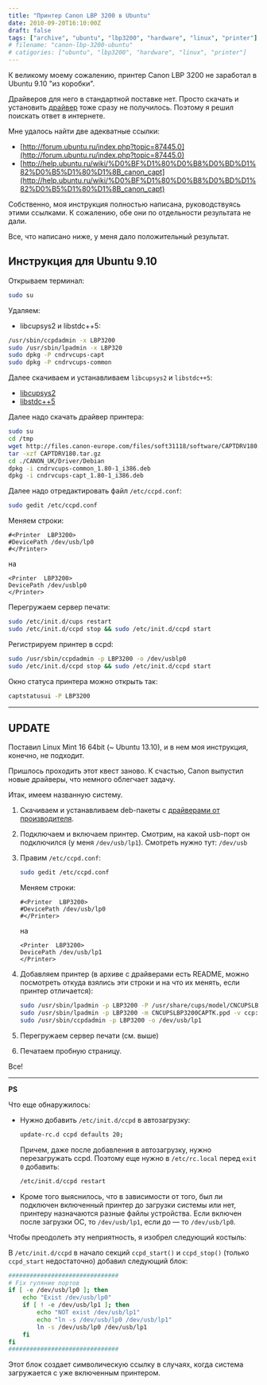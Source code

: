 ```yaml
---
title: "Принтер Canon LBP 3200 в Ubuntu"
date: 2010-09-20T16:10:00Z
draft: false
tags: ["archive", "ubuntu", "lbp3200", "hardware", "linux", "printer"]
# filename: "canon-lbp-3200-ubuntu"
# catigories: ["ubuntu", "lbp3200", "hardware", "linux", "printer"]
---
```


К великому моему сожалению, принтер Canon LBP 3200 не заработал в Ubuntu 9.10 "из коробки".

Драйверов для него в стандартной поставке нет. Просто скачать и установить [драйвер](http://files.canon-europe.com/files/soft31118/software/CAPTDRV180.tar.gz) тоже сразу не получилось. Поэтому я решил поискать ответ в интернете.

Мне удалось найти две адекватные ссылки:

- [http://forum.ubuntu.ru/index.php?topic=87445.0](http://forum.ubuntu.ru/index.php?topic=87445.0)
- [http://help.ubuntu.ru/wiki/%D0%BF%D1%80%D0%B8%D0%BD%D1%82%D0%B5%D1%80%D1%8B_canon_capt](http://help.ubuntu.ru/wiki/%D0%BF%D1%80%D0%B8%D0%BD%D1%82%D0%B5%D1%80%D1%8B_canon_capt)

Собственно, моя инструкция полностью написана, руководствуясь этими ссылками. К сожалению, обе они по отдельности результата не дали.

Все, что написано ниже, у меня дало положительный результат.

## Инструкция для Ubuntu 9.10

Открываем терминал:

```sh
sudo su
```

Удаляем:

- libcupsys2 и libstdc++5:

```sh
/usr/sbin/ccpdadmin -x LBP3200
sudo /usr/sbin/lpadmin -x LBP320
sudo dpkg -P cndrvcups-capt
sudo dpkg -P cndrvcups-common
```

Далее скачиваем и устанавливаем `libcupsys2` и `libstdc++5`:

- [libcupsys2](https://launchpad.net/ubuntu/karmic/+package/libcupsys2)
- [libstdc++5](http://packages.ubuntu.com/jaunty/libstdc++5)

Далее надо скачать драйвер принтера:

```sh
sudo su
cd /tmp
wget http://files.canon-europe.com/files/soft31118/software/CAPTDRV180.tar.gz
tar -xzf CAPTDRV180.tar.gz
cd ./CANON_UK/Driver/Debian
dpkg -i cndrvcups-common_1.80-1_i386.deb
dpkg -i cndrvcups-capt_1.80-1_i386.deb
```

Далее надо отредактировать файл `/etc/ccpd.conf`:

```sh
sudo gedit /etc/ccpd.conf
```

Меняем строки:

```
#<Printer  LBP3200>
#DevicePath /dev/usb/lp0
#</Printer>
```

на

```
<Printer  LBP3200>
DevicePath /dev/usblp0
</Printer>
```

Перегружаем сервер печати:

```sh
sudo /etc/init.d/cups restart
sudo /etc/init.d/ccpd stop && sudo /etc/init.d/ccpd start
```

Регистрируем принтер в ccpd:

```sh
sudo /usr/sbin/ccpdadmin -p LBP3200 -o /dev/usblp0
sudo /etc/init.d/ccpd stop && sudo /etc/init.d/ccpd start
```

Окно статуса принтера можно открыть так:

```sh
captstatusui -P LBP3200
```

---

## UPDATE

Поставил Linux Mint 16 64bit (~ Ubuntu 13.10), и в нем моя инструкция, конечно, не подходит.

Пришлось проходить этот квест заново. К счастью, Canon выпустил новые драйверы, что немного облегчает задачу.

Итак, имеем названную систему.

1. Скачиваем и устанавливаем deb-пакеты с [драйверами от производителя](http://www.canon-europe.com/Support/Consumer_Products/products/printers/Laser/Laser_Shot_LBP3200.aspx).
2. Подключаем и включаем принтер. Смотрим, на какой usb-порт он подключился (у меня `/dev/usb/lp1`). Смотреть нужно тут: `/dev/usb`
3. Правим `/etc/ccpd.conf`:

    ```sh
    sudo gedit /etc/ccpd.conf
    ```

    Меняем строки:

    ```
    #<Printer  LBP3200>
    #DevicePath /dev/usb/lp0
    #</Printer>
    ```

    на

    ```
    <Printer  LBP3200>
    DevicePath /dev/usb/lp1
    </Printer>
    ```

4. Добавляем принтер (в архиве с драйверами есть README, можно посмотреть откуда взялись эти строки и на что их менять, если принтер отличается):

    ```sh
    sudo /usr/sbin/lpadmin -p LBP3200 -P /usr/share/cups/model/CNCUPSLBP3200CAPTK.ppd -v ccp://localhost:59687 -E
    sudo /usr/sbin/lpadmin -p LBP3200 -m CNCUPSLBP3200CAPTK.ppd -v ccp://localhost:59787 -E
    sudo /usr/sbin/ccpdadmin -p LBP3200 -o /dev/usb/lp1
    ```

5. Перегружаем сервер печати (см. выше)
6. Печатаем пробную страницу.

Все!

---

**PS**

Что еще обнаружилось:

- Нужно добавить `/etc/init.d/ccpd` в автозагрузку:

    ```sh
    update-rc.d ccpd defaults 20;
    ```

    Причем, даже после добавления в автозагрузку, нужно перезагружать ccpd. Поэтому еще нужно в `/etc/rc.local` перед `exit 0` добавить:

    ```sh
    /etc/init.d/ccpd restart
    ```

- Кроме того выяснилось, что в зависимости от того, был ли подключен включенный принтер до загрузки системы или нет, принтеру назначаются разные файлы устройства. Если включен после загрузки ОС, то `/dev/usb/lp1`, если до — то `/dev/usb/lp0`.

Чтобы преодолеть эту неприятность, я изобрел следующий костыль:

В `/etc/init.d/ccpd` в начало секций `ccpd_start()` и `ccpd_stop()` (только `ccpd_start` недостаточно) добавил следующий блок:

```sh
###############################
# Fix гуляние портов
if [ -e /dev/usb/lp0 ]; then
    echo "Exist /dev/usb/lp0"
    if [ ! -e /dev/usb/lp1 ]; then
        echo "NOT exist /dev/usb/lp1"
        echo "ln -s /dev/usb/lp0 /dev/usb/lp1"
        ln -s /dev/usb/lp0 /dev/usb/lp1
    fi
fi
###############################
```

Этот блок создает символическую ссылку в случаях, когда система загружается с уже включенным принтером.
